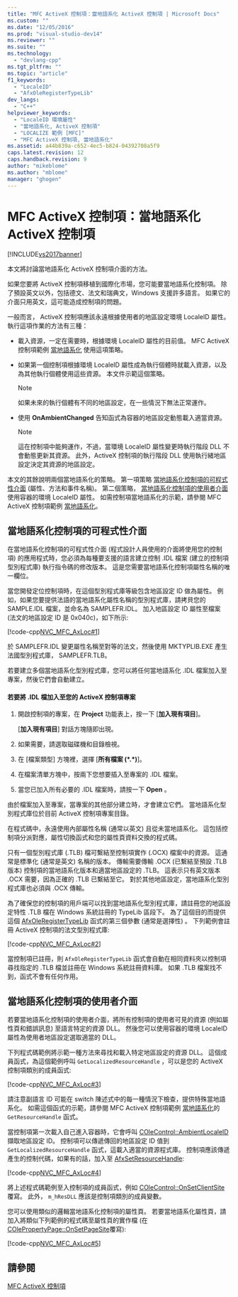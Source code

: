 ```yaml
---
title: "MFC ActiveX 控制項：當地語系化 ActiveX 控制項 | Microsoft Docs"
ms.custom: ""
ms.date: "12/05/2016"
ms.prod: "visual-studio-dev14"
ms.reviewer: ""
ms.suite: ""
ms.technology: 
  - "devlang-cpp"
ms.tgt_pltfrm: ""
ms.topic: "article"
f1_keywords: 
  - "LocaleID"
  - "AfxOleRegisterTypeLib"
dev_langs: 
  - "C++"
helpviewer_keywords: 
  - "LocaleID 環境屬性"
  - "當地語系化, ActiveX 控制項"
  - "LOCALIZE 範例 [MFC]"
  - "MFC ActiveX 控制項, 當地語系化"
ms.assetid: a44b839a-c652-4ec5-b824-04392708a5f9
caps.latest.revision: 12
caps.handback.revision: 9
author: "mikeblome"
ms.author: "mblome"
manager: "ghogen"
---
```

# MFC ActiveX 控制項：當地語系化 ActiveX 控制項
[!INCLUDE[vs2017banner](../assembler/inline/includes/vs2017banner.md)]

本文將討論當地語系化 ActiveX 控制項介面的方法。  
  
 如果您要將 ActiveX 控制項移植到國際化市場，您可能要當地語系化控制項。  除了預設英文以外，包括德文、法文和瑞典文，Windows 支援許多語言。  如果它的介面只用英文，這可能造成控制項的問題。  
  
 一般而言， ActiveX 控制項應該永遠根據使用者的地區設定環境 LocaleID 屬性。  執行這項作業的方法有三種：  
  
-   載入資源，一定在需要時，根據環境 LocaleID 屬性的目前值。  MFC ActiveX 控制項範例 [當地語系化](../top/visual-cpp-samples.md) 使用這項策略。  
  
-   如果第一個控制項根據環境 LocaleID 屬性成為執行個體時就載入資源，以及為其他執行個體使用這些資源。  本文件示範這個策略。  
  
    > [!NOTE]
    >  如果未來的執行個體有不同的地區設定，在一些情況下無法正常運作。  
  
-   使用 **OnAmbientChanged** 告知函式為容器的地區設定動態載入適當資源。  
  
    > [!NOTE]
    >  這在控制項中能夠運作，不過，當環境 LocaleID 屬性變更時執行階段 DLL 不會動態更新其資源。  此外，ActiveX 控制項的執行階段 DLL 使用執行緒地區設定決定其資源的地區設定。  
  
 本文的其餘說明兩個當地語系化的策略。  第一項策略 [當地語系化控制項的可程式性介面](#_core_localizing_your_control.92.s_programmability_interface) \(屬性、方法和事件名稱\)。  第二個策略， [當地語系化控制項的使用者介面](#_core_localizing_the_control.92.s_user_interface) 使用容器的環境 LocaleID 屬性。  如需控制項當地語系化的示範，請參閱 MFC ActiveX 控制項範例 [當地語系化](../top/visual-cpp-samples.md)。  
  
##  <a name="_core_localizing_your_control.92.s_programmability_interface"></a> 當地語系化控制項的可程式性介面  
 在當地語系化控制項的可程式性介面 \(程式設計人員使用的介面將使用您的控制項\) 的應用程式時，您必須為每種要支援的語言建立控制 .IDL 檔案 \(建立的控制項型別程式庫\) 執行指令碼的修改版本。  這是您需要當地語系化控制項屬性名稱的唯一欄位。  
  
 當您開發定位控制項時，在這個型別程式庫等級包含地區設定 ID 做為屬性。  例如，如果您要提供法語的當地語系化屬性名稱的型別程式庫，請拷貝您的 SAMPLE.IDL 檔案，並命名為 SAMPLEFR.IDL。  加入地區設定 ID 屬性至檔案 \(法文的地區設定 ID 是 0x040c\)，如下所示:  
  
 [!code-cpp[NVC_MFC_AxLoc#1](../mfc/codesnippet/CPP/mfc-activex-controls-localizing-an-activex-control_1.idl)]  
  
 於 SAMPLEFR.IDL 變更屬性名稱至對等的法文，然後使用 MKTYPLIB.EXE 產生法國型別程式庫， SAMPLEFR.TLB。  
  
 若要建立多個當地語系化型別程式庫，您可以將任何當地語系化 .IDL 檔案加入至專案，然後它們會自動建立。  
  
#### 若要將 .IDL 檔加入至您的 ActiveX 控制項專案  
  
1.  開啟控制項的專案，在 **Project** 功能表上，按一下 \[**加入現有項目**\]。  
  
     \[**加入現有項目**\] 對話方塊隨即出現。  
  
2.  如果需要，請選取磁碟機和目錄檢視。  
  
3.  在 \[檔案類型\] 方塊裡，選擇 \[**所有檔案 \(\*.\*\)**\]。  
  
4.  在檔案清單方塊中，按兩下您想要插入至專案的 .IDL 檔案。  
  
5.  當您已加入所有必要的 .IDL 檔案時，請按一下 **Open** 。  
  
 由於檔案加入至專案，當專案的其他部分建立時，才會建立它們。  當地語系化型別程式庫位於目前 ActiveX 控制項專案目錄。  
  
 在程式碼中，永遠使用內部屬性名稱 \(通常以英文\) 且從未當地語系化。  這包括控制項分派對應，屬性切換函式和您的屬性頁資料交換的程式碼。  
  
 只有一個型別程式庫 \(.TLB\) 檔可繫結至控制項實作 \(.OCX\) 檔案中的資源。  這通常是標準化 \(通常是英文\) 名稱的版本。  傳輸需要傳輸 .OCX \(已繫結至預設 .TLB 版本\) 控制項的當地語系化版本和適當地區設定的 .TLB。  這表示只有英文版本 .OCX 需要，因為正確的 .TLB 已繫結至它。  對於其他地區設定，當地語系化型別程式庫也必須與 .OCX 傳輸。  
  
 為了確保您的控制項的用戶端可以找到當地語系化型別程式庫，請註冊您的地區設定特性 .TLB 檔在 Windows 系統註冊的 TypeLib 區段下。  為了這個目的而提供這個 [AfxOleRegisterTypeLib](../Topic/AfxOleRegisterTypeLib.md) 函式的第三個參數 \(通常是選擇性\) 。  下列範例會註冊 ActiveX 控制項的法文型別程式庫:  
  
 [!code-cpp[NVC_MFC_AxLoc#2](../mfc/codesnippet/CPP/mfc-activex-controls-localizing-an-activex-control_2.cpp)]  
  
 當控制項已註冊，則 `AfxOleRegisterTypeLib` 函式會自動在相同資料夾以控制項尋找指定的 .TLB 檔並註冊在 Windows 系統註冊資料庫。  如果 .TLB 檔案找不到，函式不會有任何作用。  
  
##  <a name="_core_localizing_the_control.92.s_user_interface"></a> 當地語系化控制項的使用者介面  
 若要當地語系化控制項的使用者介面，將所有控制項的使用者可見的資源 \(例如屬性頁和錯誤訊息\) 至語言特定的資源 DLL。  然後您可以使用容器的環境 LocaleID 屬性為使用者地區設定選取適當的 DLL。  
  
 下列程式碼範例將示範一種方法來尋找和載入特定地區設定的資源 DLL。  這個成員函式，為這個範例呼叫 `GetLocalizedResourceHandle` ，可以是您的 ActiveX 控制項類別的成員函式:  
  
 [!code-cpp[NVC_MFC_AxLoc#3](../mfc/codesnippet/CPP/mfc-activex-controls-localizing-an-activex-control_3.cpp)]  
  
 請注意副語言 ID 可能在 switch 陳述式中的每一種情況下檢查，提供特殊當地語系化。  如需這個函式的示範，請參閱 MFC ActiveX 控制項範例 [當地語系化](../top/visual-cpp-samples.md)的 `GetResourceHandle` 函式。  
  
 當控制項第一次載入自己進入容器時，它會呼叫 [COleControl::AmbientLocaleID](../Topic/COleControl::AmbientLocaleID.md) 擷取地區設定 ID。  控制項可以傳遞傳回的地區設定 ID 值到 `GetLocalizedResourceHandle` 函式，這載入適當的資源程式庫。  控制項應該傳遞產生的控制代碼，如果有的話，加入至 [AfxSetResourceHandle](../Topic/AfxSetResourceHandle.md):  
  
 [!code-cpp[NVC_MFC_AxLoc#4](../mfc/codesnippet/CPP/mfc-activex-controls-localizing-an-activex-control_4.cpp)]  
  
 將上述程式碼範例至入控制項的成員函式，例如 [COleControl::OnSetClientSite](../Topic/COleControl::OnSetClientSite.md)覆寫。  此外， `m_hResDLL` 應該是控制項類別的成員變數。  
  
 您可以使用類似的邏輯當地語系化控制項的屬性頁。  若要當地語系化屬性頁，請加入將類似下列範例的程式碼至屬性頁的實作檔 \(在 [COlePropertyPage::OnSetPageSite](../Topic/COlePropertyPage::OnSetPageSite.md)覆寫\):  
  
 [!code-cpp[NVC_MFC_AxLoc#5](../mfc/codesnippet/CPP/mfc-activex-controls-localizing-an-activex-control_5.cpp)]  
  
## 請參閱  
 [MFC ActiveX 控制項](../mfc/mfc-activex-controls.md)